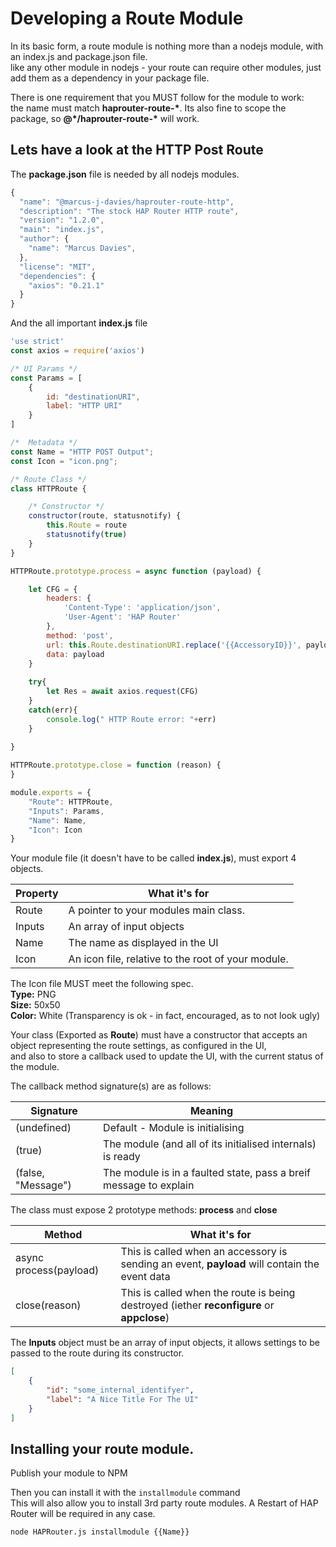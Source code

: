 # Developing a Route Module
In its basic form, a route module is nothing more than a nodejs module, with an index.js and package.json file.  
like any other module in nodejs - your route can require other modules, just add them as a dependency in your package file.

There is one requirement that you MUST follow for the module to work:  
the name must match **haprouter-route-\***. Its also fine to scope the package, so **@*/haprouter-route-\*** will work.

## Lets have a look at the HTTP Post Route
The **package.json** file is needed by all nodejs modules.  

```javascript
{
  "name": "@marcus-j-davies/haprouter-route-http",
  "description": "The stock HAP Router HTTP route",
  "version": "1.2.0",
  "main": "index.js",
  "author": {
    "name": "Marcus Davies",
  },
  "license": "MIT",
  "dependencies": {
    "axios": "0.21.1"
  }
}

```

And the all important **index.js** file  

```javascript
'use strict'
const axios = require('axios')

/* UI Params */
const Params = [
    {
        id: "destinationURI",
        label: "HTTP URI"
    }
]

/*  Metadata */
const Name = "HTTP POST Output";
const Icon = "icon.png";

/* Route Class */
class HTTPRoute {

    /* Constructor */
    constructor(route, statusnotify) {
        this.Route = route
        statusnotify(true)
    }
}

HTTPRoute.prototype.process = async function (payload) {

    let CFG = {
        headers: {
            'Content-Type': 'application/json',
            'User-Agent': 'HAP Router'
        },
        method: 'post',
        url: this.Route.destinationURI.replace('{{AccessoryID}}', payload.accessory.AccessoryID),
        data: payload
    }
    
    try{
        let Res = await axios.request(CFG)
    }
    catch(err){
        console.log(" HTTP Route error: "+err)
    }
    
}

HTTPRoute.prototype.close = function (reason) {
}

module.exports = {
    "Route": HTTPRoute,
    "Inputs": Params,
    "Name": Name,
    "Icon": Icon
}
```

Your module file (it doesn't have to be called **index.js**), must export 4 objects.

| Property  | What it's for                                                                 |
|-----------|-------------------------------------------------------------------------------|
| Route     | A pointer to your modules main class.                                         |
| Inputs    | An array of input objects                                                     |
| Name      | The name as displayed in the UI                                               |
| Icon      | An icon file, relative to the root of your module.                            |

The Icon file MUST meet the following spec.  
**Type:** PNG  
**Size:** 50x50  
**Color:** White (Transparency is ok - in fact, encouraged, as to not look ugly)  

Your class (Exported as **Route**) must have a constructor that accepts an object representing the route settings, as configured in the UI,  
and also to store a callback used to update the UI, with the current status of the module.  

The callback method signature(s) are as follows:

| Signature          | Meaning                                                                 |
|--------------------|-------------------------------------------------------------------------|
| (undefined)        | Default - Module is initialising                                        |
| (true)             | The module (and all of its initialised internals) is ready              |
| (false, "Message") | The module is in a faulted state, pass a breif message to explain       |


The class must expose 2 prototype  methods: **process** and **close**

| Method                   | What it's for                                                                                  |
|--------------------------|------------------------------------------------------------------------------------------------|
| async process(payload)   | This is called when an accessory is sending an event, **payload** will contain the event data  |
| close(reason)            | This is called when the route is being destroyed (iether **reconfigure** or **appclose**)      |

The **Inputs** object must be an array of input objects, it allows settings to be passed to the route during its constructor.  

```json
[
    {
        "id": "some_internal_identifyer",
        "label": "A Nice Title For The UI"
    }
]
```

## Installing your route module.

Publish your module to NPM

Then you can install it with the ```installmodule``` command  
This will also allow you to install 3rd party route modules. A Restart of HAP Router will be required in any case.

```node HAPRouter.js installmodule {{Name}}```
